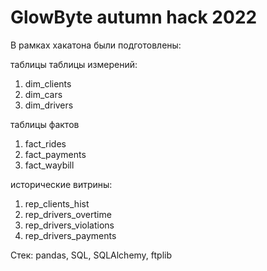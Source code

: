 # GlowByte autumn hack 2022
В рамках хакатона были подготовлены:

таблицы таблицы измерений:

1. dim_clients
2. dim_cars
3. dim_drivers

таблицы фактов

1. fact_rides
2. fact_payments
3. fact_waybill

исторические витрины:

1. rep_clients_hist
2. rep_drivers_overtime
3. rep_drivers_violations
4. rep_drivers_payments

Стек: pandas, SQL, SQLAlchemy, ftplib
